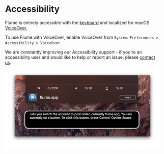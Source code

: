 # Accessibility

Flume is entirely accessible with the [keyboard](../misc/keyboard-shortcuts.md) and localized for macOS [VoiceOver.](https://www.apple.com/accessibility/mac/vision/)

To use Flume with VoiceOver, enable VoiceOver from `System Preferences > Accessibility > VoiceOver`

We are constantly improving our Accessibility support - if you're an accessibility user and would like to help or report an issue, please [contact us](mailto:support@flumeapp.com?subject=Accessibility%20Issue).

![](../.gitbook/assets/voiceover.png)

